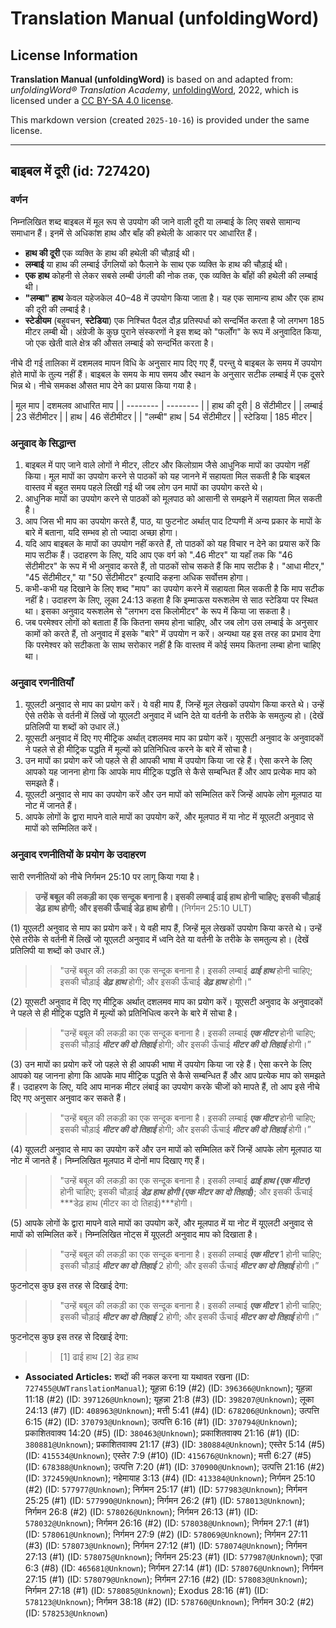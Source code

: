# Translation Manual (unfoldingWord)

## License Information

**Translation Manual (unfoldingWord)** is based on and adapted from: _unfoldingWord® Translation Academy_, [unfoldingWord](https://unfoldingword.org/utw), 2022, which is licensed under a [CC BY-SA 4.0 license](https://creativecommons.org/licenses/by-sa/4.0/legalcode.en).

This markdown version (created `2025-10-16`) is provided under the same license.



--------------------------------

## बाइबल में दूरी (id: 727420)

### वर्णन

निम्नलिखित शब्द बाइबल में मूल रूप से उपयोग की जाने वाली दूरी या लम्बाई के लिए सबसे सामान्य समाधान हैं। इनमें से अधिकांश हाथ और बाँह की हथेली के आकार पर आधारित हैं।

* **हाथ की दूरी** एक व्यक्ति के हाथ की हथेली की चौड़ाई थी।
* **लम्बाई** या हाथ की लम्बाई उँगलियों को फैलाने के साथ एक व्यक्ति के हाथ की चौड़ाई थी।
* **एक हाथ** कोहनी से लेकर सबसे लम्बी उंगली की नोक तक, एक व्यक्ति के बाँहों की हथेली की लम्बाई थी।
* **"लम्बा" हाथ** केवल यहेजकेल 40–48 में उपयोग किया जाता है। यह एक सामान्य हाथ और एक हाथ की दूरी की लम्बाई है।
* **स्टेडीयम** (बहुवचन, **स्टेडिया**) एक निश्चित पैदल दौड़ प्रतिस्पर्धा को सन्दर्भित करता है जो लगभग 185 मीटर लम्बी थी। अंग्रेजी के कुछ पुराने संस्करणों ने इस शब्द को "फर्लोंग" के रूप में अनुवादित किया, जो एक खेती वाले क्षेत्र की औसत लम्बाई को सन्दर्भित करता है।

नीचे दी गई तालिका में दशमलव मापन विधि के अनुसार माप दिए गए हैं, परन्तु ये बाइबल के समय में उपयोग होते मापों के तुल्य नहीं हैं। बाइबल के समय के माप समय और स्थान के अनुसार सटीक लम्बाई में एक दूसरे भिन्न थे। नीचे समकक्ष औसत माप देने का प्रयास किया गया है।

\| मूल माप \| दशमलव आधारित माप \| \| \-\-\-\-\-\-\-\- \| \-\-\-\-\-\-\-\- \| \| हाथ की दूरी \| 8 सेंटीमीटर \| \| लम्बाई \| 23 सेंटीमीटर \| \| हाथ \| 46 सेंटीमीटर \| \| "लम्बी" हाथ \| 54 सेंटीमीटर \| \| स्टेडिया \| 185 मीटर \|

### अनुवाद के सिद्धान्त

1. बाइबल में पाए जाने वाले लोगों ने मीटर, लीटर और किलोग्राम जैसे आधुनिक मापों का उपयोग नहीं किया। मूल मापों का उपयोग करने से पाठकों को यह जानने में सहायता मिल सकती है कि बाइबल वास्तव में बहुत समय पहले लिखी गई थी जब लोग उन मापों का उपयोग करते थे।
2. आधुनिक मापों का उपयोग करने से पाठकों को मूलपाठ को आसानी से समझने में सहायता मिल सकती है।
3. आप जिस भी माप का उपयोग करते हैं, पाठ, या फुटनोट अर्थात् पाद टिप्पणी में अन्य प्रकार के मापों के बारे में बताना, यदि सम्भव हो तो ज्यादा अच्छा होगा।
4. यदि आप बाइबल के मापों का उपयोग नहीं करते हैं, तो पाठकों को यह विचार न देने का प्रयास करें कि माप सटीक हैं। उदाहरण के लिए, यदि आप एक वर्ग को ".46 मीटर" या यहाँ तक कि "46 सेंटीमीटर" के रूप में भी अनुवाद करते हैं, तो पाठकों सोच सकते हैं कि माप सटीक है। "आधा मीटर," "45 सेंटीमीटर," या "50 सेंटीमीटर" इत्यादि कहना अधिक सर्वोत्तम होगा।
5. कभी\-कभी यह दिखाने के लिए शब्द "माप" का उपयोग करने में सहायता मिल सकती है कि माप सटीक नहीं है। उदाहरण के लिए, लूका 24:13 कहता है कि इम्माऊस यरूशलेम से साठ स्टेडिया पर स्थित था। इसका अनुवाद यरूशलेम से "लगभग दस किलोमीटर" के रूप में किया जा सकता है।
6. जब परमेश्वर लोगों को बताता हैं कि कितना समय होना चाहिए, और जब लोग उस लम्बाई के अनुसार कामों को करते हैं, तो अनुवाद में इसके "बारे" में उपयोग न करें। अन्यथा यह इस तरह का प्रभाव देगा कि परमेश्वर को सटीकता के साथ सरोकार नहीं है कि वास्तव में कोई समय कितना लम्बा होना चाहिए था।

### अनुवाद रणनीतियाँ

1. यूएलटी अनुवाद से माप का प्रयोग करें। ये वही माप हैं, जिन्हें मूल लेखकों उपयोग किया करते थे। उन्हें ऐसे तरीके से वर्तनी में लिखें जो यूएलटी अनुवाद में ध्वनि देते या वर्तनी के तरीके के समतुल्य हो। (देखें प्रतिलिपी या शब्दों को उधार लें.)
2. यूएसटी अनुवाद में दिए गए मीट्रिक अर्थात् दशलमव माप का प्रयोग करें। यूएसटी अनुवाद के अनुवादकों ने पहले से ही मीट्रिक पद्धति में मूल्यों को प्रतिनिधित्व करने के बारे में सोचा है।
3. उन मापों का प्रयोग करें जो पहले से ही आपकी भाषा में उपयोग किया जा रहे हैं। ऐसा करने के लिए आपको यह जानना होगा कि आपके माप मीट्रिक पद्धति से कैसे सम्बन्धित हैं और आप प्रत्येक माप को समझते हैं।
4. यूएलटी अनुवाद से माप का उपयोग करें और उन मापों को सम्मिलित करें जिन्हें आपके लोग मूलपाठ या नोट में जानते हैं।
5. आपके लोगों के द्वारा मापने वाले मापों का उपयोग करें, और मूलपाठ में या नोट में यूएलटी अनुवाद से मापों को सम्मिलित करें।

### अनुवाद रणनीतियों के प्रयोग के उदाहरण

सारी रणनीतियों को नीचे निर्गमन 25:10 पर लागू किया गया है।

> **उन्हें बबूल की लकड़ी का एक सन्दूक बनाना है। इसकी लम्बाई ढाई हाथ होनी चाहिए; इसकी चौड़ाई डेढ़ हाथ होगी; और इसकी ऊँचाई डेढ़ हाथ होगी।** (निर्गमन 25:10 ULT)

(1\) यूएलटी अनुवाद से माप का प्रयोग करें। ये वही माप हैं, जिन्हें मूल लेखकों उपयोग किया करते थे। उन्हें ऐसे तरीके से वर्तनी में लिखें जो यूएलटी अनुवाद में ध्वनि देते या वर्तनी के तरीके के समतुल्य हो। (देखें प्रतिलिपी या शब्दों को उधार लें.)

> > "उन्हें बबूल की लकड़ी का एक सन्दूक बनाना है। इसकी लम्बाई ***ढाई हाथ*** होनी चाहिए; इसकी चौड़ाई ***डेढ़ हाथ*** होगी; और इसकी ऊँचाई ***डेढ़ हाथ*** होगी।”

(2\) यूएसटी अनुवाद में दिए गए मीट्रिक अर्थात् दशलमव माप का प्रयोग करें। यूएसटी अनुवाद के अनुवादकों ने पहले से ही मीट्रिक पद्धति में मूल्यों को प्रतिनिधित्व करने के बारे में सोचा है।

> > "उन्हें बबूल की लकड़ी का एक सन्दूक बनाना है। इसकी लम्बाई ***एक मीटर*** होनी चाहिए; इसकी चौड़ाई ***मीटर की दो तिहाई*** होगी; और इसकी ऊँचाई ***मीटर की दो तिहाई*** होगी।”

(3\) उन मापों का प्रयोग करें जो पहले से ही आपकी भाषा में उपयोग किया जा रहे हैं। ऐसा करने के लिए आपको यह जानना होगा कि आपके माप मीट्रिक पद्धति से कैसे सम्बन्धित हैं और आप प्रत्येक माप को समझते हैं। उदाहरण के लिए, यदि आप मानक मीटर लंबाई का उपयोग करके चीजों को मापते हैं, तो आप इसे नीचे दिए गए अनुसार अनुवाद कर सकते हैं।

> > "उन्हें बबूल की लकड़ी का एक सन्दूक बनाना है। इसकी लम्बाई ***एक मीटर*** होनी चाहिए; इसकी चौड़ाई ***मीटर की दो तिहाई*** होगी; और इसकी ऊँचाई ***मीटर की दो तिहाई*** होगी।”

(4\) यूएलटी अनुवाद से माप का उपयोग करें और उन मापों को सम्मिलित करें जिन्हें आपके लोग मूलपाठ या नोट में जानते हैं। निम्नलिखित मूलपाठ में दोनों माप दिखाए गए हैं।

> > "उन्हें बबूल की लकड़ी का एक सन्दूक बनाना है। इसकी लम्बाई ***ढाई हाथ (एक मीटर)*** होनी चाहिए; इसकी चौड़ाई ***डेढ़ हाथ होगी (एक मीटर का दो तिहाई)***; और इसकी ऊँचाई \*\*\*डेढ़ हाथ (मीटर का दो तिहाई)\*\*\*होगी।

(5\) आपके लोगों के द्वारा मापने वाले मापों का उपयोग करें, और मूलपाठ में या नोट में यूएलटी अनुवाद से मापों को सम्मिलित करें। निम्नलिखित नोट्स में यूएलटी अनुवाद माप को दिखाता है।

> > "उन्हें बबूल की लकड़ी का एक सन्दूक बनाना है। इसकी लम्बाई ***एक मीटर*** 1 होनी चाहिए; इसकी चौड़ाई ***मीटर का दो तिहाई*** 2 होगी; और इसकी ऊँचाई ***मीटर का दो तिहाई*** होगी।”

फुटनोट्स कुछ इस तरह से दिखाई देगा:

> > "उन्हें बबूल की लकड़ी का एक सन्दूक बनाना है। इसकी लम्बाई ***एक मीटर*** 1 होनी चाहिए; इसकी चौड़ाई ***मीटर का दो तिहाई*** 2 होगी; और इसकी ऊँचाई ***मीटर का दो तिहाई*** होगी।”

फुटनोट्स कुछ इस तरह से दिखाई देगा:

> > \[1] ढाई हाथ \[2] डेढ़ हाथ

* **Associated Articles:** शब्दों की नकल करना या यथावत रखना (ID: `727455@UWTranslationManual`); यूहन्ना 6:19 (#2) (ID: `396366@Unknown`); यूहन्ना 11:18 (#2) (ID: `397126@Unknown`); यूहन्ना 21:8 (#3) (ID: `398207@Unknown`); लूका 24:13 (#7) (ID: `408963@Unknown`); मत्ती 5:41 (#4) (ID: `678206@Unknown`); उत्पत्ति 6:15 (#2) (ID: `370793@Unknown`); उत्पत्ति 6:16 (#1) (ID: `370794@Unknown`); प्रकाशितवाक्य 14:20 (#5) (ID: `380463@Unknown`); प्रकाशितवाक्य 21:16 (#1) (ID: `380881@Unknown`); प्रकाशितवाक्य 21:17 (#3) (ID: `380884@Unknown`); एस्तेर 5:14 (#5) (ID: `415534@Unknown`); एस्तेर 7:9 (#10) (ID: `415676@Unknown`); मत्ती 6:27 (#5) (ID: `678388@Unknown`); उत्पत्ति 7:20 (#1) (ID: `370900@Unknown`); उत्पत्ति 21:16 (#2) (ID: `372459@Unknown`); नहेमायाह 3:13 (#4) (ID: `413384@Unknown`); निर्गमन 25:10 (#2) (ID: `577977@Unknown`); निर्गमन 25:17 (#1) (ID: `577983@Unknown`); निर्गमन 25:25 (#1) (ID: `577990@Unknown`); निर्गमन 26:2 (#1) (ID: `578013@Unknown`); निर्गमन 26:8 (#2) (ID: `578026@Unknown`); निर्गमन 26:13 (#1) (ID: `578032@Unknown`); निर्गमन 26:16 (#2) (ID: `578038@Unknown`); निर्गमन 27:1 (#1) (ID: `578061@Unknown`); निर्गमन 27:9 (#2) (ID: `578069@Unknown`); निर्गमन 27:11 (#3) (ID: `578073@Unknown`); निर्गमन 27:12 (#1) (ID: `578074@Unknown`); निर्गमन 27:13 (#1) (ID: `578075@Unknown`); निर्गमन 25:23 (#1) (ID: `577987@Unknown`); एज्रा 6:3 (#8) (ID: `465681@Unknown`); निर्गमन 27:14 (#1) (ID: `578076@Unknown`); निर्गमन 27:15 (#1) (ID: `578079@Unknown`); निर्गमन 27:16 (#2) (ID: `578083@Unknown`); निर्गमन 27:18 (#1) (ID: `578085@Unknown`); Exodus 28:16 (#1) (ID: `578123@Unknown`); निर्गमन 38:18 (#2) (ID: `578760@Unknown`); निर्गमन 30:2 (#2) (ID: `578253@Unknown`)

